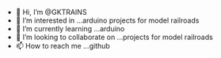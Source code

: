 - 👋 Hi, I’m @GKTRAINS
- 👀 I’m interested in ...arduino projects for model railroads
- 🌱 I’m currently learning ...arduino
- 💞️ I’m looking to collaborate on ...projects for model railroads
- 📫 How to reach me ...github

<!---
GKTRAINS/GKTRAINS is a ✨ special ✨ repository because its `README.md` (this file) appears on your GitHub profile.
You can click the Preview link to take a look at your changes.
--->
